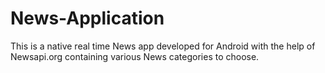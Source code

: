 # News-Application
This is a native real time News app developed for Android with the help of Newsapi.org containing various News categories to choose.
